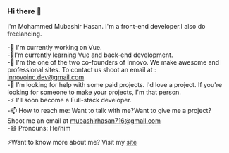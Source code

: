 ### Hi there 👋

I'm Mohammed Mubashir Hasan. I'm a front-end developer.I also do freelancing.<br>

-🔭 I'm currently working on Vue.<br>
-🌱I'm currently learning Vue and back-end development.<br>
-👯 I'm the one of the two co-founders of Innovo. We make awesome and professional sites. To contact us shoot an email at : 	innovoinc.dev@gmail.com<br>
-🤔 I’m looking for help with some paid projects. I'd love a project. If you're looking for someone to make your projects, I'm that person.<br>
-⚡ I'll soon become a Full-stack developer.<br>
-📫 How to reach me: Want to talk with me?Want to give me a  project? Shoot me an email at mubashirhasan716@gmail.com<br>
-😄 Pronouns: He/him<br>
<!--⚡ Fun fact: I'm in High-school<br> -->


⚡Want to know more about me? Visit my <a href="">site</a>














